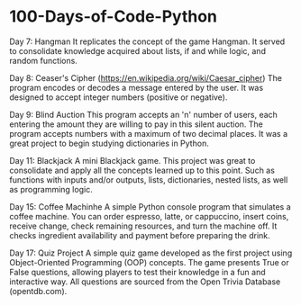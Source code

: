 # 100-Days-of-Code-Python

Day 7:
Hangman
It replicates the concept of the game Hangman. It served to consolidate knowledge acquired about lists, if and while logic, and random functions.

Day 8:
Ceaser's Cipher (https://en.wikipedia.org/wiki/Caesar_cipher)
The program encodes or decodes a message entered by the user. It was designed to accept integer numbers (positive or negative).

Day 9:
Blind Auction
This program accepts an 'n' number of users, each entering the amount they are willing to pay in this silent auction. The program accepts numbers with a maximum of two decimal places. It was a great project to begin studying dictionaries in Python.

Day 11:
Blackjack
A mini Blackjack game.
This project was great to consolidate and apply all the concepts learned up to this point. Such as functions with inputs and/or outputs, lists, dictionaries, nested lists, as well as programming logic.

Day 15:
Coffee Machinhe
A simple Python console program that simulates a coffee machine.
You can order espresso, latte, or cappuccino, insert coins, receive change, check remaining resources, and turn the machine off.
It checks ingredient availability and payment before preparing the drink.

Day 17:
Quiz Project
A simple quiz game developed as the first project using Object-Oriented Programming (OOP) concepts.
The game presents True or False questions, allowing players to test their knowledge in a fun and interactive way. All questions are sourced from the Open Trivia Database (opentdb.com).
